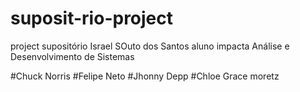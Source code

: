 # suposit-rio-project
project supositório 
Israel SOuto dos Santos aluno impacta 
Análise e Desenvolvimento de Sistemas

#Chuck Norris
#Felipe Neto
#Jhonny Depp
#Chloe Grace moretz
